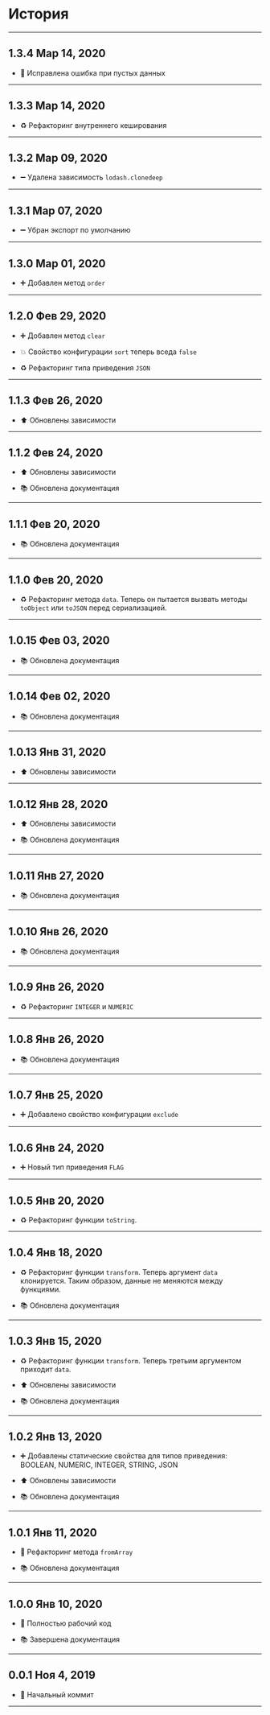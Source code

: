 # История

---

## 1.3.4 Мар 14, 2020

-   🐛 Исправлена ошибка при пустых данных

---

## 1.3.3 Мар 14, 2020

-   ♻️ Рефакторинг внутреннего кеширования

---

## 1.3.2 Мар 09, 2020

-   ➖ Удалена зависимость `lodash.clonedeep`

---

## 1.3.1 Мар 07, 2020

-   ➖ Убран экспорт по умолчанию

---

## 1.3.0 Мар 01, 2020

-   ➕ Добавлен метод `order`

---

## 1.2.0 Фев 29, 2020

-   ➕ Добавлен метод `clear`

-   💥 Свойство конфигурации `sort` теперь вседа `false`

-   ♻️ Рефакторинг типа приведения `JSON`

---

## 1.1.3 Фев 26, 2020

-   ⬆️ Обновлены зависимости

---

## 1.1.2 Фев 24, 2020

-   ⬆️ Обновлены зависимости

-   📚 Обновлена документация

---

## 1.1.1 Фев 20, 2020

-   📚 Обновлена документация

---

## 1.1.0 Фев 20, 2020

-   ♻️ Рефакторинг метода `data`. Теперь он пытается вызвать методы `toObject` или `toJSON` перед сериализацией.

---

## 1.0.15 Фев 03, 2020

-   📚 Обновлена документация

---

## 1.0.14 Фев 02, 2020

-   📚 Обновлена документация

---

## 1.0.13 Янв 31, 2020

-   ⬆️ Обновлены зависимости

---

## 1.0.12 Янв 28, 2020

-   ⬆️ Обновлены зависимости

-   📚 Обновлена документация

---

## 1.0.11 Янв 27, 2020

-   📚 Обновлена документация

---

## 1.0.10 Янв 26, 2020

-   📚 Обновлена документация

---

## 1.0.9 Янв 26, 2020

-   ♻️ Рефакторинг `INTEGER` и `NUMERIC`

---

## 1.0.8 Янв 26, 2020

-   📚 Обновлена документация

---

## 1.0.7 Янв 25, 2020

-   ➕ Добавлено свойство конфигурации `exclude`

---

## 1.0.6 Янв 24, 2020

-   ➕ Новый тип приведения `FLAG`

---

## 1.0.5 Янв 20, 2020

-   ♻️ Рефакторинг функции `toString`.

---

## 1.0.4 Янв 18, 2020

-   ♻️ Рефакторинг функции `transform`. Теперь аргумент `data` клонируется.
Таким образом, данные не меняются между функциями.

-   📚 Обновлена документация

---

## 1.0.3 Янв 15, 2020

-   ♻️ Рефакторинг функции `transform`. Теперь третьим аргументом приходит `data`.

-   ⬆️ Обновлены зависимости

-   📚 Обновлена документация

---

## 1.0.2 Янв 13, 2020

-   ➕ Добавлены статические свойства для типов приведения: BOOLEAN, NUMERIC, INTEGER, STRING, JSON

-   ⬆️ Обновлены зависимости

-   📚 Обновлена документация

---

## 1.0.1 Янв 11, 2020

-   🔨 Рефакторинг метода `fromArray`

-   📚 Обновлена документация

---

## 1.0.0 Янв 10, 2020

-   🎉 Полностью рабочий код

-   📚 Завершена документация

---

## 0.0.1 Ноя 4, 2019

-   🎉 Начальный коммит

---
